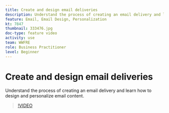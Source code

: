 ```yaml
---
title: Create and design email deliveries
description: Understand the process of creating an email delivery and learn how to design and personalize email content.
feature: Email, Email Design, Personalization
kt: 7847
thumbnail: 333476.jpg
doc-type: feature video
activity: use
team: WWFRE
role: Business Practitioner
level: Beginner
---
```


# Create and design email deliveries 

Understand the process of creating an email delivery and learn how to design and personalize email content.

>[!VIDEO](https://video.tv.adobe.com/v/333476?quality=12)

